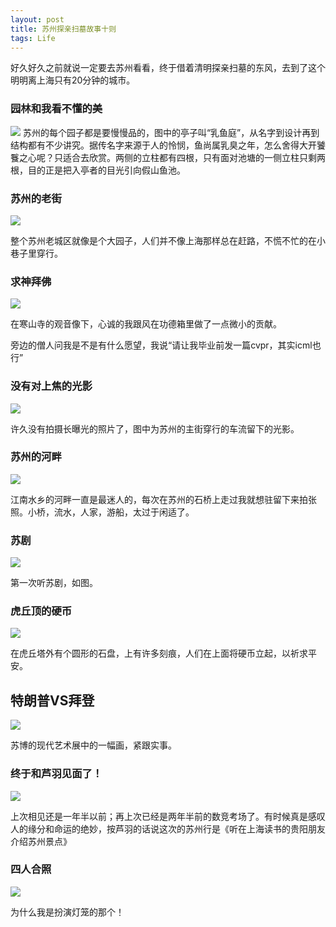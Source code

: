 ```yaml
---
layout: post
title: 苏州探亲扫墓故事十则
tags: Life
---
```


好久好久之前就说一定要去苏州看看，终于借着清明探亲扫墓的东风，去到了这个明明离上海只有20分钟的城市。

### 园林和我看不懂的美

![](https://cdn.jsdelivr.net/gh/Outsider565/ImageBed@master/20210406005850.jpg)
苏州的每个园子都是要慢慢品的，图中的亭子叫“乳鱼庭”，从名字到设计再到结构都有不少讲究。据传名字来源于人的怜悯，鱼尚属乳臭之年，怎么舍得大开饕餮之心呢？只适合去欣赏。两侧的立柱都有四根，只有面对池塘的一侧立柱只剩两根，目的正是把入亭者的目光引向假山鱼池。

### 苏州的老街

![](https://cdn.jsdelivr.net/gh/Outsider565/ImageBed@master/20210406010409.jpg)

整个苏州老城区就像是个大园子，人们并不像上海那样总在赶路，不慌不忙的在小巷子里穿行。

### 求神拜佛

![](https://cdn.jsdelivr.net/gh/Outsider565/ImageBed@master/20210406010710.jpg)

在寒山寺的观音像下，心诚的我跟风在功德箱里做了一点微小的贡献。

旁边的僧人问我是不是有什么愿望，我说“请让我毕业前发一篇cvpr，其实icml也行”

### 没有对上焦的光影

![](https://cdn.jsdelivr.net/gh/Outsider565/ImageBed@master/20210406010850.jpg)

许久没有拍摄长曝光的照片了，图中为苏州的主街穿行的车流留下的光影。

### 苏州的河畔

![](https://cdn.jsdelivr.net/gh/Outsider565/ImageBed@master/20210406011115.jpg)

江南水乡的河畔一直是最迷人的，每次在苏州的石桥上走过我就想驻留下来拍张照。小桥，流水，人家，游船，太过于闲适了。

### 苏剧

![](https://cdn.jsdelivr.net/gh/Outsider565/ImageBed@master/20210406011424.jpg)

第一次听苏剧，如图。

### 虎丘顶的硬币

![](https://cdn.jsdelivr.net/gh/Outsider565/ImageBed@master/20210406011513.jpg)

在虎丘塔外有个圆形的石盘，上有许多刻痕，人们在上面将硬币立起，以祈求平安。

## 特朗普VS拜登

![](https://cdn.jsdelivr.net/gh/Outsider565/ImageBed@master/20210406011721.jpg)

苏博的现代艺术展中的一幅画，紧跟实事。

### 终于和芦羽见面了！

![](https://cdn.jsdelivr.net/gh/Outsider565/ImageBed@master/20210406011852.jpg)

上次相见还是一年半以前；再上次已经是两年半前的数竞考场了。有时候真是感叹人的缘分和命运的绝妙，按芦羽的话说这次的苏州行是《听在上海读书的贵阳朋友介绍苏州景点》

### 四人合照

![](https://cdn.jsdelivr.net/gh/Outsider565/ImageBed@master/20210406012232.jpg)

为什么我是扮演灯笼的那个！